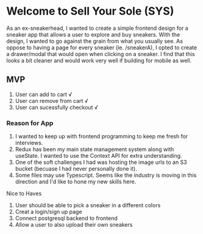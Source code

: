 # Welcome to Sell Your Sole (SYS)
As an ex-sneakerhead, I wanted to create a simple frontend design for a sneaker app that allows a user to explore and buy sneakers. 
With the design, I wanted to go against the grain from what you usually see. As oppose to having a page for every sneaker (ie. /sneakerA), I opted to create a drawer/modal that would open when clicking on a sneaker. I find that this looks a bit cleaner and would work very well if building for mobile as well. 

## MVP
1. User can add to cart √
2. User can remove from cart √
3. User can sucessfully checkout √

### Reason for App
1. I wanted to keep up with frontend programming to keep me fresh for interviews.
2. Redux has been my main state management system along with useState. I wanted to use the Context API for extra understanding.
3. One of the soft challenges I had was hosting the image urls to an S3 bucket (becuase I had never personally done it).
4. Some files may use Typescript. Seems like the industry is moving in this direction and I'd like to hone my new skills here. 

Nice to Haves
1. User should be able to pick a sneaker in a different colors
2. Creat a login/sign up page
3. Connect postgresql backend to frontend
4. Allow a user to also upload their own sneakers
